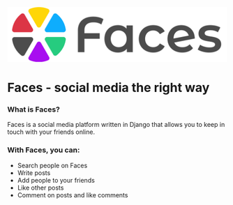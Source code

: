 ![Faces logo](./static/img/faces.svg)

# Faces - social media the right way

### What is Faces?

Faces is a social media platform written in Django that allows you to keep 
in touch with your friends online.

### With Faces, you can:

- Search people on Faces
- Write posts
- Add people to your friends
- Like other posts
- Comment on posts and like comments

